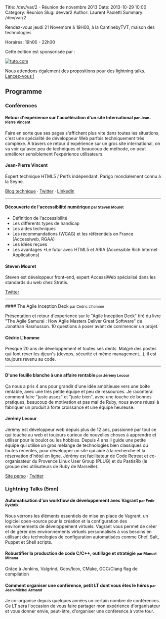 Title: /dev/var/2 - Réunion de novembre 2013
Date: 2013-10-29 10:00
Category: Reunion
Slug: devvar2
Author: Laurent Paoletti
Summary: /dev/var/2


Rendez-vous jeudi 21 Novembre à 19H00, à la CantinebyTVT, maison des technologies

Horaires: 19h00 - 22h00

Cette édition est sponsorisée par :

[![tuto.com](/static/images/devvar2/tuto.jpg)](http://fr.tuto.com)


Nous attendons également des propositions pour des lightning talks. [Lancez-vous !](/pages/participer.html)

## Programme

### Conférences

#### Retour d'expérience sur l'accélération d'un site International <small>par Jean-Pierre Vincent</small>

Faire en sorte que ses pages s'affichent plus vite dans toutes les situations, c'est une spécialité de développeur Web parfois techniquement très complexe.
À travers ce retour d'expérience sur un gros site international, on va voir qu'avec peu de techniques et beaucoup de méthode, on peut améliorer sensiblement l'expérience utilisateurs.

<h4 class='subheader'>Jean-Pierre Vincent</h4>

Expert technique HTML5 / Perfs indépendant. Parigo mondialement connu à la Seyne.

[Blog technique](http://braincracking.org) · [Twitter](https://twitter.com/theystolemynick) ·  [LinkedIn](http://fr.linkedin.com/in/jeanpierrevincent)

<hr>

#### Découverte de l'accessibilité numérique  <small>par Steven Mouret</small>

* Définition de l'accessibilité
* Les différents types de handicap
* Les aides techniques
* Les recommandations (WCAG) et les référentiels en France (Accessiweb, RGAA)
* Les idées reçues
* Les avantages
*Le futur avec HTML5 et ARIA (Accessible Rich Internet Applications)
<h4 class='subheader'>Steven Mouret</h4>

Steven est développeur front-end, expert AccessiWeb spécialisé dans les
standards du web chez Stratis.

[Twitter](https://twitter.com/StevenMouret)

<hr>
#### The Agile Inception Deck <small>par Cedric L'homme</small>

Présentation et retour d'experience sur le "Agile Inception Deck" tiré du livre "The Agile Samurai : How Agile Masters Deliver Great Software" de Jonathan Rasmusson.
10 questions à poser avant de commencer un projet.

<h4 class='subheader'>Cédric L'homme</h4>

Presque 20 ans de développement et toutes ses dents. Malgré des postes qui font réver les djeun's (devops, sécurité et même management...), il est toujours revenu au code.
<hr>


#### D'une feuille blanche à une affaire rentable <small>par Jérémy Lecour</small>

Ça nous a pris 4 ans pour grandir d'une idée ambitieuse vers une boîte
rentable, avec une très petite équipe et peu de ressources. Je
raconterai comment faire "juste assez" et "juste bien", avec une
touche de bonnes pratiques, beaucoup de motivation et pas mal de Ruby,
nous avons réussi à fabriquer un produit à forte croissance et une
équipe heureuse.
<h4 class='subheader'>Jérémy Lecour</h4>

Jérémy est développeur web depuis plus de 12 ans, passionné par tout
ce qui touche au web et toujours curieux de nouvelles choses à
apprendre et utiliser pour le boulot ou les hobbies. Depuis 4 ans il
guide une petite équipe qui utilise un gros mélange de technologies
bien classiques ou toutes récentes, pour développer un site qui aide à
la recherche et la réservation d'hôtel en ligne. Jérémy est
facilitateur de Code Retreat et co-organisateur du Provence Linux User
Group (PLUG) et du PastisRb (le groupe des utilisateurs de Ruby de
Marseille).

[Site perso](http://jeremy.wordpress.com) · [Twitter](http://twitter.com/jlecour)

### Lightning Talks (5mn)

#### Automatisation d'un workflow de développement avec Vagrant <small>par Fedir Rykhtik</small>
Nous verrons les éléments essentiels de mise en place de Vagrant,
un logiciel open-source pour la création et la configuration des environnements de développement virtuels. Vagrant vous permet de créer et de gérer des environnements virtuels personnalisés à vos besoins en utilisant des technologies de configuration automatisées comme Chef, Salt, Puppet et Shell scripts.

#### Robustifier la production de code C/C++, outillage et stratégie <small>par Manuel Minana</small>
Grâce à Jenkins, Valgrind, Gcov/lcov, CMake, GCC/Clang flag de compilation
<script async class="speakerdeck-embed" data-id="fa7e87d05ba001317a1c324f8be9e4a6" data-ratio="1.33507170795306" src="//speakerdeck.com/assets/embed.js"></script>

####  Comment organiser une conférence, petit LT dont vous êtes le héros <small>par Jean-Michel Armand</small>

Je co-organise depuis quelques années un certain nombre de conférences.
Ce LT sera l'occasion de vous faire partager mon expérience d'organisateur et vous donner envie, peut-être, d'organiser une
conférence à votre tour.